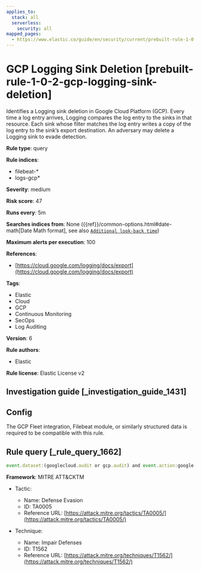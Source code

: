 ```yaml
---
applies_to:
  stack: all
  serverless:
    security: all
mapped_pages:
  - https://www.elastic.co/guide/en/security/current/prebuilt-rule-1-0-2-gcp-logging-sink-deletion.html
---
```


# GCP Logging Sink Deletion [prebuilt-rule-1-0-2-gcp-logging-sink-deletion]

Identifies a Logging sink deletion in Google Cloud Platform (GCP). Every time a log entry arrives, Logging compares the log entry to the sinks in that resource. Each sink whose filter matches the log entry writes a copy of the log entry to the sink’s export destination. An adversary may delete a Logging sink to evade detection.

**Rule type**: query

**Rule indices**:

* filebeat-*
* logs-gcp*

**Severity**: medium

**Risk score**: 47

**Runs every**: 5m

**Searches indices from**: None ({{ref}}/common-options.html#date-math[Date Math format], see also [`Additional look-back time`](docs-content://solutions/security/detect-and-alert/create-detection-rule.md#rule-schedule))

**Maximum alerts per execution**: 100

**References**:

* [https://cloud.google.com/logging/docs/export](https://cloud.google.com/logging/docs/export)

**Tags**:

* Elastic
* Cloud
* GCP
* Continuous Monitoring
* SecOps
* Log Auditing

**Version**: 6

**Rule authors**:

* Elastic

**Rule license**: Elastic License v2

## Investigation guide [_investigation_guide_1431]

## Config

The GCP Fleet integration, Filebeat module, or similarly structured data is required to be compatible with this rule.

## Rule query [_rule_query_1662]

```js
event.dataset:(googlecloud.audit or gcp.audit) and event.action:google.logging.v*.ConfigServiceV*.DeleteSink and event.outcome:success
```

**Framework**: MITRE ATT&CKTM

* Tactic:

    * Name: Defense Evasion
    * ID: TA0005
    * Reference URL: [https://attack.mitre.org/tactics/TA0005/](https://attack.mitre.org/tactics/TA0005/)

* Technique:

    * Name: Impair Defenses
    * ID: T1562
    * Reference URL: [https://attack.mitre.org/techniques/T1562/](https://attack.mitre.org/techniques/T1562/)



